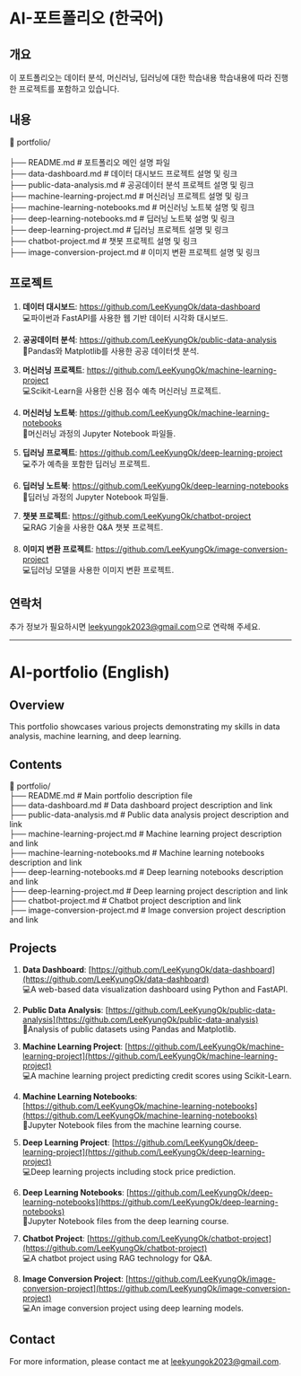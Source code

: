 # AI-포트폴리오 (한국어)

## 개요
이 포트폴리오는 데이터 분석, 머신러닝, 딥러닝에 대한 학습내용 학습내용에 따라 진행한 프로젝트를 포함하고 있습니다.

## 내용
📁 portfolio/<br><br>
├── README.md # 포트폴리오 메인 설명 파일<br>
├── data-dashboard.md # 데이터 대시보드 프로젝트 설명 및 링크<br>
├── public-data-analysis.md # 공공데이터 분석 프로젝트 설명 및 링크<br>
├── machine-learning-project.md # 머신러닝 프로젝트 설명 및 링크 <br>
├── machine-learning-notebooks.md # 머신러닝 노트북 설명 및 링크<br>
├── deep-learning-notebooks.md # 딥러닝 노트북 설명 및 링크<br>
├── deep-learning-project.md # 딥러닝 프로젝트 설명 및 링크<br>
├── chatbot-project.md # 챗봇 프로젝트 설명 및 링크<br>
├── image-conversion-project.md # 이미지 변환 프로젝트 설명 및 링크<br>

## 프로젝트
1. **데이터 대시보드**: https://github.com/LeeKyungOk/data-dashboard<br>
💻파이썬과 FastAPI를 사용한 웹 기반 데이터 시각화 대시보드.

2. **공공데이터 분석**: https://github.com/LeeKyungOk/public-data-analysis<br>
📕Pandas와 Matplotlib를 사용한 공공 데이터셋 분석.

3. **머신러닝 프로젝트**: https://github.com/LeeKyungOk/machine-learning-project<br>
💻Scikit-Learn을 사용한 신용 점수 예측 머신러닝 프로젝트.

4. **머신러닝 노트북**: https://github.com/LeeKyungOk/machine-learning-notebooks<br>
📕머신러닝 과정의 Jupyter Notebook 파일들.

5. **딥러닝 프로젝트**: https://github.com/LeeKyungOk/deep-learning-project<br>
💻주가 예측을 포함한 딥러닝 프로젝트.

6. **딥러닝 노트북**: https://github.com/LeeKyungOk/deep-learning-notebooks<br>
📕딥러닝 과정의 Jupyter Notebook 파일들.

7. **챗봇 프로젝트**: https://github.com/LeeKyungOk/chatbot-project<br>
💻RAG 기술을 사용한 Q&A 챗봇 프로젝트.

8. **이미지 변환 프로젝트**: https://github.com/LeeKyungOk/image-conversion-project<br>
💻딥러닝 모델을 사용한 이미지 변환 프로젝트.

## 연락처
추가 정보가 필요하시면 [leekyungok2023@gmail.com](mailto:leekyungok2023@gmail.com)으로 연락해 주세요.

---------

# AI-portfolio (English)

## Overview
This portfolio showcases various projects demonstrating my skills in data analysis, machine learning, and deep learning.

## Contents

📁 portfolio/   <br>
├── README.md                        # Main portfolio description file   <br>
├── data-dashboard.md                # Data dashboard project description and link   <br>
├── public-data-analysis.md          # Public data analysis project description and link    <br>
├── machine-learning-project.md      # Machine learning project description and link   <br>
├── machine-learning-notebooks.md    # Machine learning notebooks description and link   <br>
├── deep-learning-notebooks.md       # Deep learning notebooks description and link   <br>
├── deep-learning-project.md         # Deep learning project description and link   <br>
├── chatbot-project.md               # Chatbot project description and link   <br>
├── image-conversion-project.md      # Image conversion project description and link   <br>

## Projects

1. **Data Dashboard**: [https://github.com/LeeKyungOk/data-dashboard](https://github.com/LeeKyungOk/data-dashboard)  
   💻A web-based data visualization dashboard using Python and FastAPI.

2. **Public Data Analysis**: [https://github.com/LeeKyungOk/public-data-analysis](https://github.com/LeeKyungOk/public-data-analysis)  
   📕Analysis of public datasets using Pandas and Matplotlib.

3. **Machine Learning Project**: [https://github.com/LeeKyungOk/machine-learning-project](https://github.com/LeeKyungOk/machine-learning-project)  
   💻A machine learning project predicting credit scores using Scikit-Learn.

4. **Machine Learning Notebooks**: [https://github.com/LeeKyungOk/machine-learning-notebooks](https://github.com/LeeKyungOk/machine-learning-notebooks)  
   📕Jupyter Notebook files from the machine learning course.

5. **Deep Learning Project**: [https://github.com/LeeKyungOk/deep-learning-project](https://github.com/LeeKyungOk/deep-learning-project)  
   💻Deep learning projects including stock price prediction.

6. **Deep Learning Notebooks**: [https://github.com/LeeKyungOk/deep-learning-notebooks](https://github.com/LeeKyungOk/deep-learning-notebooks)  
   📕Jupyter Notebook files from the deep learning course.

7. **Chatbot Project**: [https://github.com/LeeKyungOk/chatbot-project](https://github.com/LeeKyungOk/chatbot-project)  
   💻A chatbot project using RAG technology for Q&A.

8. **Image Conversion Project**: [https://github.com/LeeKyungOk/image-conversion-project](https://github.com/LeeKyungOk/image-conversion-project)  
   💻An image conversion project using deep learning models.

## Contact
For more information, please contact me at [leekyungok2023@gmail.com](mailto:leekyungok2023@gmail.com).

